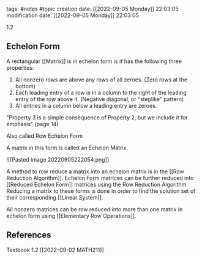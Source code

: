 tags: #notes #topic
creation date: [[2022-09-05 Monday]] 22:03:05
modification date: [[2022-09-05 Monday]] 22:03:05

1.2

## Echelon Form

A rectangular [[Matrix]] is in echelon form is if has the following three properties:
1. All nonzero rows are above any rows of all zeroes. (Zero rows at the bottom)
2. Each leading entry of a row is in a column to the right of the leading entry of the row above it. (Negative diagonal, or "steplike" pattern)
3. All entries in a column below a leading entry are zeroes.

"Property 3 is a simple consequence of Property 2, but we include it for emphasis" (page 14)

Also called Row Echelon Form

A matrix in this form is called an Echelon Matrix.

![[Pasted image 20220905222054.png]]

A method to row reduce a matrix into an echelon matrix is in the [[Row Reduction Algorithm]]. Echelon Form matrices can be further reduced into [[Reduced Echelon Form]] matrices using the Row Reduction Algorithm. Reducing a matrix to these forms is done in order to find the solution set of their corresponding [[Linear System]].

All nonzero matrices can be row reduced into more than one matrix in echelon form using [[Elementary Row Operations]].


## References
Textbook 1.2
[[2022-09-02 MATH211]]